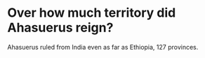 # Over how much territory did Ahasuerus reign?

Ahasuerus ruled from India even as far as Ethiopia, 127 provinces.
